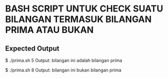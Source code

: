 # BASH SCRIPT UNTUK CHECK SUATU BILANGAN TERMASUK BILANGAN PRIMA ATAU BUKAN

## Expected Output	
$ ./prima.sh 5
Output: bilangan ini adalah bilangan prima

$ ./prima.sh 8
Output: bilangan ini bukan bilangan prima